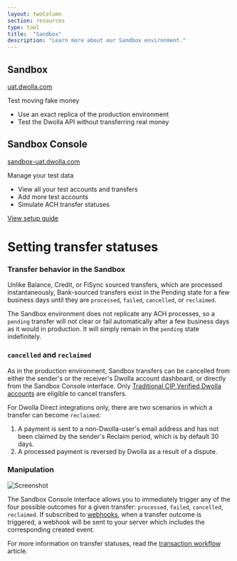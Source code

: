 ```yaml
---
layout: twoColumn
section: resources
type: tool
title:  "Sandbox"
description: "Learn more about our Sandbox environment."
---
```


<section class="side-by-side-compare">
    <div>
        <h1>Sandbox</h1>
        <a href="https://uat.dwolla.com">uat.dwolla.com</a>
        <p>Test moving fake money</p>
        <ul>
            <li>Use an exact replica of the production environment</li>
            <li>Test the Dwolla API without transferring real money</li>
        </ul>
    </div>
    <div>
        <h1>Sandbox Console</h1>
        <a href="https://sandbox-uat.dwolla.com">sandbox-uat.dwolla.com</a>
        <p>Manage your test data</p>
        <ul>
            <li>View all your test accounts and transfers</li>
            <li>Add more test accounts</li>
            <li>Simulate ACH transfer statuses</li>
        </ul>
    </div>
</section>

<a class="btn secondary" href="{{site.baseurl}}/guides/sandbox-setup">View setup guide</a>

# Setting transfer statuses

### Transfer behavior in the Sandbox

Unlike Balance, Credit, or FiSync sourced transfers, which are processed instantaneously, Bank-sourced transfers exist in the Pending state for a few business days until they are `processed`, `failed`, `cancelled`, or `reclaimed`.

The Sandbox environment does not replicate any ACH processes, so a `pending` transfer will not clear or fail automatically after a few business days as it would in production. It will simply remain in the `pending` state indefinitely.

### `cancelled` and `reclaimed`

As in the production environment, Sandbox transfers can be cancelled from either the sender's or the receiver's Dwolla account dashboard, or directly from the Sandbox Console interface. Only [Traditional CIP Verified Dwolla accounts](/resources/account-types.html)</a> are eligible to cancel transfers. 

For Dwolla Direct integrations only, there are two scenarios in which a transfer can become `reclaimed`:

1. A payment is sent to a non-Dwolla-user's email address and has not been claimed by the sender's Reclaim period, which is by default 30 days.
2. A processed payment is reversed by Dwolla as a result of a dispute.

### Manipulation

![Screenshot](/images/sandbox-admin-manipulation.png)

The Sandbox Console interface allows you to immediately trigger any of the four possible outcomes for a given transfer: `processed`, `failed`, `cancelled`, `reclaimed`. If subscribed to [webhooks](/guides/webhooks), when a transfer outcome is triggered, a webhook will be sent to your server which includes the corresponding created event.

For more information on transfer statuses, read the [transaction workflow](/resources/transaction-workflow.html) article.
